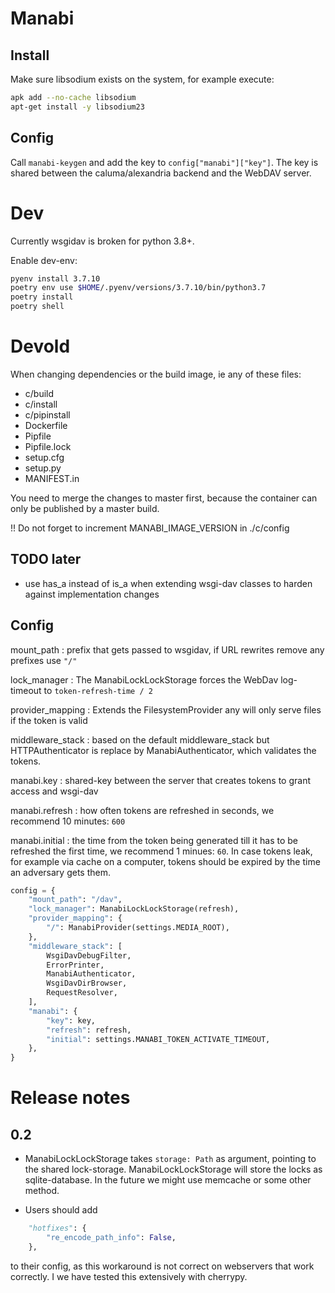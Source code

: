 Manabi
======

Install
-------

Make sure libsodium exists on the system, for example execute:

```bash
apk add --no-cache libsodium
apt-get install -y libsodium23
```

Config
------

Call `manabi-keygen` and add the key to `config["manabi"]["key"]`. The key is
shared between the caluma/alexandria backend and the WebDAV server.

Dev
===

Currently wsgidav is broken for python 3.8+.

Enable dev-env:

```bash
pyenv install 3.7.10
poetry env use $HOME/.pyenv/versions/3.7.10/bin/python3.7
poetry install
poetry shell
```

Devold
======

When changing dependencies or the build image, ie any of these files:

* c/build
* c/install
* c/pipinstall
* Dockerfile
* Pipfile
* Pipfile.lock
* setup.cfg
* setup.py
* MANIFEST.in

You need to merge the changes to master first, because the container can only be
published by a master build.

!! Do not forget to increment MANABI_IMAGE_VERSION in ./c/config


TODO later
----------

* use has_a instead of is_a when extending wsgi-dav classes to harden against
  implementation changes

Config
------

mount_path
: prefix that gets passed to wsgidav, if URL rewrites remove any prefixes use
`"/"`

lock_manager
: The ManabiLockLockStorage forces the WebDav log-timeout to 
`token-refresh-time / 2`

provider_mapping
: Extends the FilesystemProvider any will only serve files if the token is valid

middleware_stack
: based on the default middleware_stack but HTTPAuthenticator is replace by
ManabiAuthenticator, which validates the tokens.

manabi.key
: shared-key between the server that creates tokens to grant access and wsgi-dav

manabi.refresh
: how often tokens are refreshed in seconds, we recommend 10 minutes: `600`

manabi.initial
: the time from the token being generated till it has to be refreshed the first
time, we recommend 1 minues: `60`. In case tokens leak, for example via cache on
a computer, tokens should be expired by the time an adversary gets them.

```python
config = {
    "mount_path": "/dav",
    "lock_manager": ManabiLockLockStorage(refresh),
    "provider_mapping": {
        "/": ManabiProvider(settings.MEDIA_ROOT),
    },
    "middleware_stack": [
        WsgiDavDebugFilter,
        ErrorPrinter,
        ManabiAuthenticator,
        WsgiDavDirBrowser,
        RequestResolver,
    ],
    "manabi": {
        "key": key,
        "refresh": refresh,
        "initial": settings.MANABI_TOKEN_ACTIVATE_TIMEOUT,
    },
}
```

Release notes
=============

0.2
---

* ManabiLockLockStorage takes `storage: Path` as argument, pointing to the
  shared lock-storage. ManabiLockLockStorage will store the locks as
  sqlite-database. In the future we might use memcache or some other method.

* Users should add

```python
    "hotfixes": {
        "re_encode_path_info": False,
    },
```

to their config, as this workaround is not correct on webservers that work
correctly. I we have tested this extensively with cherrypy.
